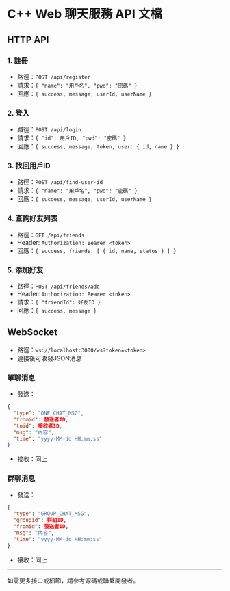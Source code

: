 # C++ Web 聊天服務 API 文檔

## HTTP API

### 1. 註冊
- 路徑：`POST /api/register`
- 請求：`{ "name": "用戶名", "pwd": "密碼" }`
- 回應：`{ success, message, userId, userName }`

### 2. 登入
- 路徑：`POST /api/login`
- 請求：`{ "id": 用戶ID, "pwd": "密碼" }`
- 回應：`{ success, message, token, user: { id, name } }`

### 3. 找回用戶ID
- 路徑：`POST /api/find-user-id`
- 請求：`{ "name": "用戶名", "pwd": "密碼" }`
- 回應：`{ success, message, userId, userName }`

### 4. 查詢好友列表
- 路徑：`GET /api/friends`
- Header: `Authorization: Bearer <token>`
- 回應：`{ success, friends: [ { id, name, status } ] }`

### 5. 添加好友
- 路徑：`POST /api/friends/add`
- Header: `Authorization: Bearer <token>`
- 請求：`{ "friendId": 好友ID }`
- 回應：`{ success, message }`

## WebSocket
- 路徑：`ws://localhost:3000/ws?token=<token>`
- 連接後可收發JSON消息

### 單聊消息
- 發送：
```json
{
  "type": "ONE_CHAT_MSG",
  "fromid": 發送者ID,
  "toid": 接收者ID,
  "msg": "內容",
  "time": "yyyy-MM-dd HH:mm:ss"
}
```
- 接收：同上

### 群聊消息
- 發送：
```json
{
  "type": "GROUP_CHAT_MSG",
  "groupid": 群組ID,
  "fromid": 發送者ID,
  "msg": "內容",
  "time": "yyyy-MM-dd HH:mm:ss"
}
```
- 接收：同上

---
如需更多接口或細節，請參考源碼或聯繫開發者。 